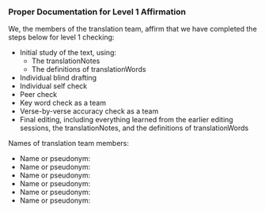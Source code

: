 
### Proper Documentation for Level 1 Affirmation

We, the members of the translation team, affirm that we have completed the steps below for level 1 checking:

* Initial study of the text, using: 
    * The translationNotes 
    * The definitions of translationWords
* Individual blind drafting
* Individual self check
* Peer check
* Key word check as a team
* Verse-by-verse accuracy check as a team
* Final editing, including everything learned from the earlier editing sessions, the translationNotes, and the definitions of translationWords

Names of translation team members:

* Name or pseudonym: 
* Name or pseudonym: 
* Name or pseudonym: 
* Name or pseudonym: 
* Name or pseudonym: 
* Name or pseudonym:

